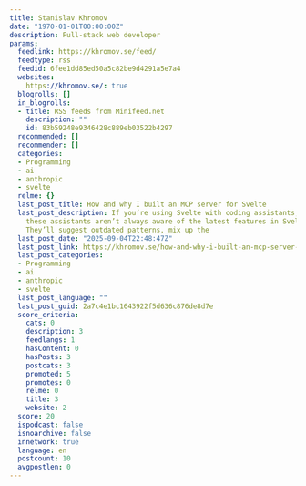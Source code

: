 ```yaml
---
title: Stanislav Khromov
date: "1970-01-01T00:00:00Z"
description: Full-stack web developer
params:
  feedlink: https://khromov.se/feed/
  feedtype: rss
  feedid: 6fee1dd85ed50a5c82be9d4291a5e7a4
  websites:
    https://khromov.se/: true
  blogrolls: []
  in_blogrolls:
  - title: RSS feeds from Minifeed.net
    description: ""
    id: 83b59248e9346428c889eb03522b4297
  recommended: []
  recommender: []
  categories:
  - Programming
  - ai
  - anthropic
  - svelte
  relme: {}
  last_post_title: How and why I built an MCP server for Svelte
  last_post_description: If you’re using Svelte with coding assistants, you know that
    these assistants aren’t always aware of the latest features in Svelte 5 and SvelteKit.
    They’ll suggest outdated patterns, mix up the
  last_post_date: "2025-09-04T22:48:47Z"
  last_post_link: https://khromov.se/how-and-why-i-built-an-mcp-server-for-svelte/
  last_post_categories:
  - Programming
  - ai
  - anthropic
  - svelte
  last_post_language: ""
  last_post_guid: 2a7c4e1bc1643922f5d636c876de8d7e
  score_criteria:
    cats: 0
    description: 3
    feedlangs: 1
    hasContent: 0
    hasPosts: 3
    postcats: 3
    promoted: 5
    promotes: 0
    relme: 0
    title: 3
    website: 2
  score: 20
  ispodcast: false
  isnoarchive: false
  innetwork: true
  language: en
  postcount: 10
  avgpostlen: 0
---
```

